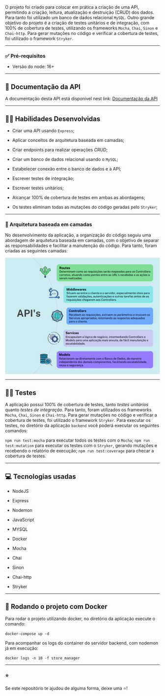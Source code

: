 O projeto foi criado para colocar em prática a criação de uma API, permitindo a criação, leitura, atualização e destruição (CRUD) dos dados. Para tanto foi utilizado um banco de dados relacional `MySQL`. Outro grande objetivo do projeto é a criação de testes unitários e de integração, com 100% de cobertura de testes, utilizando os frameworks `Mocha`, `Chai`, `Sinon` e `Chai-http`. Para gerar mutações no código e verificar a cobertura de testes, foi utilizado o framework `Stryker`.

___

### ✅ Pré-requisitos

* Versão do node: 16+

___

## 📝 Documentação da API

A documentação desta API está disponível nest link: [Documentação da API](https://documenter.getpostman.com/view/29177531/2s9Y5R3SWC)

___

## 🧑‍💻 Habilidades Desenvolvidas

  * Criar uma API usando `Express`;

  * Aplicar conceitos de arquitetura baseada em camadas;

  * Criar endpoints para realizar operações _CRUD_;

  * Criar um banco de dados relacional usando o `MySQL`;

  * Estabelecer conexão entre o banco de dados e a API;

  * Escrever testes de integração;

  * Escrever testes unitários;

  * Alcançar 100% de cobertura de testes em ambas as abordagens;

  * Os testes eliminam todas as mutações do código geradas pelo `Stryker`;

___
### 📐 Arquitetura baseada em camadas

No desenvolvimento da aplicação, a organização do código seguiu uma abordagem de arquitetura baseada em camadas, com o objetivo de separar as responsabilidades e facilitar a manutenção do código.
Para tanto, foram criadas as seguintes camadas:

![Fluxograma de Arquitetura](./backend/assets/fluxograma-arquitetura.png)

---
## 🧑‍🔬 Testes

A aplicação possui 100% de cobertura de testes, tanto *testes unitários* quanto *testes de integração*. Para tanto, foram utilizados os frameworks `Mocha`, `Chai`, `Sinon` e `Chai-http`. Para gerar mutações no código e verificar a cobertura de testes, foi utilizado o framework `Stryker`.
Para executar os testes, no diretório da aplicação `backend` você poderá executar os seguintes comandos:

`npm run test:mocha` para executar todos os testes com o `Mocha`;
`npm run test:mutation` para executar os testes com o `Stryker`, gerando mutações e recebendo o relatório de execução;
`npm run test:coverage` para checar a cobertura de testes.

___
## 💻 Tecnologias usadas

  * NodeJS

  * Express

  * Nodemon

  * JavaScript

  * MYSQL

  * Docker

  * Mocha

  * Chai

  * Sinon

  * Chai-http

  * Stryker

___

## 🐋 Rodando o projeto com Docker
Para rodar o projeto utilizando docker, no diretório da aplicação execute o comando:

`docker-compose up -d`

Para acompanhar os logs do container do servidor backend, com nodemon já em execução:

`docker logs -n 10 -f store_manager`

___

### ⭐️

Se este repositório te ajudou de alguma forma, deixe uma ⭐️!